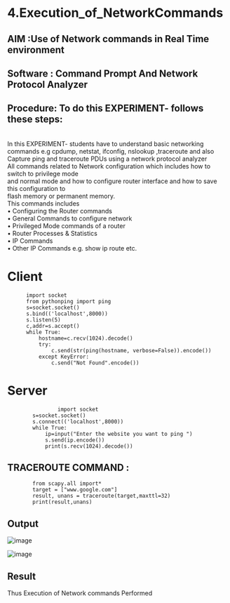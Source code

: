 # 4.Execution_of_NetworkCommands
## AIM :Use of Network commands in Real Time environment
## Software : Command Prompt And Network Protocol Analyzer
## Procedure: To do this EXPERIMENT- follows these steps:
<BR>
In this EXPERIMENT- students have to understand basic networking commands e.g cpdump, netstat, ifconfig, nslookup ,traceroute and also Capture ping and traceroute PDUs using a network protocol analyzer 
<BR>
All commands related to Network configuration which includes how to switch to privilege mode
<BR>
and normal mode and how to configure router interface and how to save this configuration to
<BR>
flash memory or permanent memory.
<BR>
This commands includes
<BR>
• Configuring the Router commands
<BR>
• General Commands to configure network
<BR>
• Privileged Mode commands of a router 
<BR>
• Router Processes & Statistics
<BR>
• IP Commands
<BR>
• Other IP Commands e.g. show ip route etc.
<BR>


# Client
          import socket
          from pythonping import ping
          s=socket.socket()
          s.bind(('localhost',8000))
          s.listen(5)
          c,addr=s.accept()
          while True:
              hostname=c.recv(1024).decode()
              try:
                  c.send(str(ping(hostname, verbose=False)).encode())
              except KeyError:
                  c.send("Not Found".encode())
# Server
                    import socket
            s=socket.socket()
            s.connect(('localhost',8000))
            while True:
                ip=input("Enter the website you want to ping ")
                s.send(ip.encode())
                print(s.recv(1024).decode())
                
## TRACEROUTE COMMAND :
            
            from scapy.all import*
            target = ["www.google.com"]
            result, unans = traceroute(target,maxttl=32)
            print(result,unans)
  ## Output

  ![image](https://github.com/user-attachments/assets/580ae2d5-9cae-445d-89a7-732eb34ef9b0)

![image](https://github.com/user-attachments/assets/037f7eda-7888-419e-bfa9-9bc2f3417aaf)

## Result
Thus Execution of Network commands Performed 
